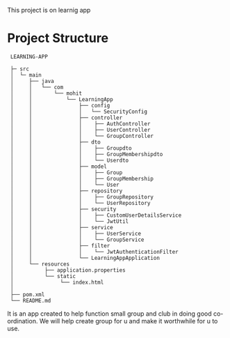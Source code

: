 This project is on learnig app
#  Project Structure

     LEARNING-APP 

     ├─ src
     │  └─ main
     │     ├── java
     │     │   └── com
     │     │       └── mohit
     │     │           └── LearningApp 
     │     │               ├── config
     │     │               │   └── SecurityConfig
     │     │               ├── controller
     │     │               │    ├── AuthController
     │     │               │    ├── UserController
     │     │               │    └── GroupController  
     │     │               ├── dto
     │     │               │    ├── Groupdto 
     │     │               │    ├── GroupMembershipdto
     │     │               │    └── Userdto
     │     │               ├── model
     │     │               │    ├── Group
     │     │               │    ├── GroupMembership
     │     │               │    └── User
     │     │               ├── repository
     │     │               │    ├── GroupRepository
     │     │               │    └── UserRepository
     │     │               ├── security
     │     │               │    ├── CustomUserDetailsService
     │     │               │    └── JwtUtil
     │     │               ├── service
     │     │               │    ├── UserService
     │     │               │    └── GroupService
     │     │               ├── filter
     │     │               │    └── JwtAuthenticationFilter
     │     │               └── LearningAppApplication
     │     └── resources
     │          ├── application.properties
     │          └── static
     │               └── index.html
     │
     ├── pom.xml
     └── README.md


It is an app created to help function small group and club in doing good co-ordination.
We will help create group for u and make it worthwhile for u to use.